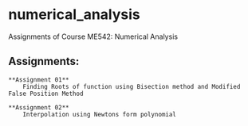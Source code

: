 # numerical_analysis
Assignments of Course ME542: Numerical Analysis 

## Assignments:
    **Assignment 01**
        Finding Roots of function using Bisection method and Modified False Position Method
    
    **Assignment 02**
        Interpolation using Newtons form polynomial